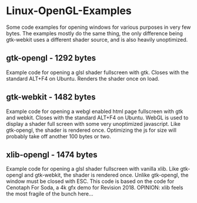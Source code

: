 # Linux-OpenGL-Examples

Some code examples for opening windows for various purposes in very few bytes. The examples mostly do the same thing, the only difference being gtk-webkit uses a different shader source, and is also heavily unoptimized.

## gtk-opengl - 1292 bytes

Example code for opening a glsl shader fullscreen with gtk. Closes with the standard ALT+F4 on Ubuntu. Renders the shader once on load.

## gtk-webkit - 1482 bytes

Example code for opening a webgl enabled html page fullscreen with gtk and webkit. Closes with the standard ALT+F4 on Ubuntu. WebGL is used to display a shader full screen with some very unoptimized javascript. Like gtk-opengl, the shader is rendered once. Optimizing the js for size will probably take off another 100 bytes or two.

## xlib-opengl - 1474 bytes

Example code for opening a glsl shader fullscreen with vanilla xlib. Like gtk-opengl and gtk-webkit, the shader is rendered once. Unlike gtk-opengl, the window must be closed with ESC. This code is based on the code for Cenotaph For Soda, a 4k gfx demo for Revision 2018. OPINION: xlib feels the most fragile of the bunch here...
